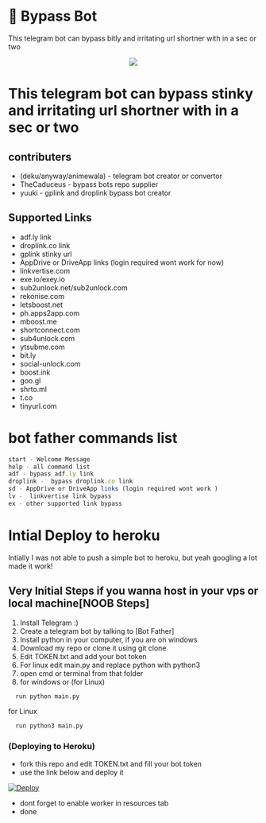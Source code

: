 # 📠 Bypass Bot

This telegram bot can bypass bitly and irritating url shortner with in a sec or two
<p align="center"><a href="https://t.me/Bae_wafaaa"><img src="https://te.legra.ph/file/eeebca5b12ad18838e047.jpg"></a></p>

# This telegram bot can bypass stinky and irritating url shortner with in a sec or two


## contributers
- (deku/anyway/animewala) - telegram bot creator or convertor
- TheCaduceus - bypass bots repo supplier
- yuuki - gplink and droplink bypass bot creator





## Supported Links
- adf.ly link
- droplink.co link
- gplink stinky url
- AppDrive or DriveApp links (login required wont work for now)
- linkvertise.com
- exe.io/exey.io
- sub2unlock.net/sub2unlock.com
- rekonise.com
- letsboost.net
- ph.apps2app.com
- mboost.me
- shortconnect.com
- sub4unlock.com
- ytsubme.com
- bit.ly
- social-unlock.com
- boost.ink
- goo.gl
- shrto.ml
- t.co
- tinyurl.com

# bot father commands list
```javascript
start - Welcome Message
help - all command list
adf - bypass adf.ly link
droplink -  bypass droplink.co link
sd - AppDrive or DriveApp links (login required wont work )
lv -  linkvertise link bypass
ex - other supported link bypass
```

# Intial Deploy to heroku
Intially I was not able to push a simple bot to heroku, but yeah googling a lot made it work!

## Very Initial Steps if you wanna host in your vps or local machine[NOOB Steps]

1. Install Telegram :)
2. Create a telegram bot by talking to [Bot Father]
3. Install python in your computer, if you are on windows 
4. Download my repo or clone it using git clone
5. Edit TOKEN.txt and add your bot token
6. For linux edit main.py and replace python with python3
7. open cmd or terminal from that folder
8. for windows or  (for Linux)

```bash
  run python main.py
```
for Linux
```bash
  run python3 main.py
```

### (Deploying to Heroku)
- fork this repo and edit TOKEN.txt and fill your bot token
- use the link below and deploy it

[![Deploy](https://www.herokucdn.com/deploy/button.svg)](https://heroku.com/deploy?template=https://github.com/8769ANURAG/BYPASS-BOT)

- dont forget to enable worker in resources tab
- done
